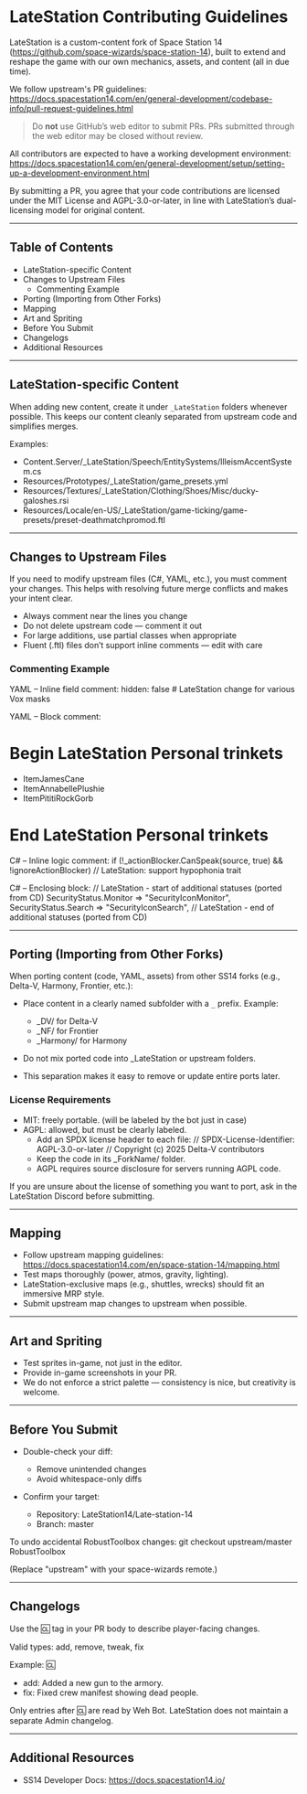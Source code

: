 # LateStation Contributing Guidelines

LateStation is a custom-content fork of Space Station 14 (https://github.com/space-wizards/space-station-14), built to extend and reshape the game with our own mechanics, assets, and content (all in due time).

We follow upstream's PR guidelines:
https://docs.spacestation14.com/en/general-development/codebase-info/pull-request-guidelines.html

> Do **not** use GitHub’s web editor to submit PRs.
> PRs submitted through the web editor may be closed without review.

All contributors are expected to have a working development environment:
https://docs.spacestation14.com/en/general-development/setup/setting-up-a-development-environment.html

By submitting a PR, you agree that your code contributions are licensed under the MIT License and AGPL-3.0-or-later, in line with LateStation’s dual-licensing model for original content.

---

## Table of Contents

- LateStation-specific Content
- Changes to Upstream Files
  - Commenting Example
- Porting (Importing from Other Forks)
- Mapping
- Art and Spriting
- Before You Submit
- Changelogs
- Additional Resources

---

## LateStation-specific Content

When adding new content, create it under `_LateStation` folders whenever possible.
This keeps our content cleanly separated from upstream code and simplifies merges.

Examples:
- Content.Server/_LateStation/Speech/EntitySystems/IlleismAccentSystem.cs
- Resources/Prototypes/_LateStation/game_presets.yml
- Resources/Textures/_LateStation/Clothing/Shoes/Misc/ducky-galoshes.rsi
- Resources/Locale/en-US/_LateStation/game-ticking/game-presets/preset-deathmatchpromod.ftl

---

## Changes to Upstream Files

If you need to modify upstream files (C#, YAML, etc.), you must comment your changes.
This helps with resolving future merge conflicts and makes your intent clear.

- Always comment near the lines you change
- Do not delete upstream code — comment it out
- For large additions, use partial classes when appropriate
- Fluent (.ftl) files don’t support inline comments — edit with care

### Commenting Example

YAML – Inline field comment:
  hidden: false # LateStation change for various Vox masks

YAML – Block comment:
  # Begin LateStation Personal trinkets
  - ItemJamesCane
  - ItemAnnabellePlushie
  - ItemPititiRockGorb
  # End LateStation Personal trinkets

C# – Inline logic comment:
  if (!_actionBlocker.CanSpeak(source, true) && !ignoreActionBlocker) // LateStation: support hypophonia trait

C# – Enclosing block:
  // LateStation - start of additional statuses (ported from CD)
  SecurityStatus.Monitor => "SecurityIconMonitor",
  SecurityStatus.Search => "SecurityIconSearch",
  // LateStation - end of additional statuses (ported from CD)

---

## Porting (Importing from Other Forks)

When porting content (code, YAML, assets) from other SS14 forks (e.g., Delta-V, Harmony, Frontier, etc.):

- Place content in a clearly named subfolder with a `_` prefix.
  Example:
  - _DV/ for Delta-V
  - _NF/ for Frontier
  - _Harmony/ for Harmony

- Do not mix ported code into _LateStation or upstream folders.
- This separation makes it easy to remove or update entire ports later.

### License Requirements

- MIT: freely portable. (will be labeled by the bot just in case)
- AGPL: allowed, but must be clearly labeled.
  - Add an SPDX license header to each file:
    // SPDX-License-Identifier: AGPL-3.0-or-later
    // Copyright (c) 2025 Delta-V contributors
  - Keep the code in its _ForkName/ folder.
  - AGPL requires source disclosure for servers running AGPL code.

If you are unsure about the license of something you want to port, ask in the LateStation Discord before submitting.

---

## Mapping

- Follow upstream mapping guidelines: https://docs.spacestation14.com/en/space-station-14/mapping.html
- Test maps thoroughly (power, atmos, gravity, lighting).
- LateStation-exclusive maps (e.g., shuttles, wrecks) should fit an immersive MRP style.
- Submit upstream map changes to upstream when possible.

---

## Art and Spriting

- Test sprites in-game, not just in the editor.
- Provide in-game screenshots in your PR.
- We do not enforce a strict palette — consistency is nice, but creativity is welcome.

---

## Before You Submit

- Double-check your diff:
  - Remove unintended changes
  - Avoid whitespace-only diffs

- Confirm your target:
  - Repository: LateStation14/Late-station-14
  - Branch: master

To undo accidental RobustToolbox changes:
  git checkout upstream/master RobustToolbox

(Replace "upstream" with your space-wizards remote.)

---

## Changelogs

Use the :cl: tag in your PR body to describe player-facing changes.

Valid types: add, remove, tweak, fix

Example:
:cl:
- add: Added a new gun to the armory.
- fix: Fixed crew manifest showing dead people.

Only entries after :cl: are read by Weh Bot.
LateStation does not maintain a separate Admin changelog.

---

## Additional Resources

- SS14 Developer Docs: https://docs.spacestation14.io/
